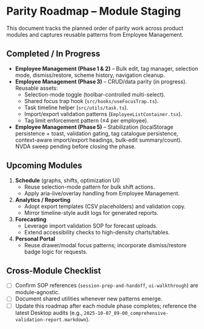 # Parity Roadmap – Module Staging

This document tracks the planned order of parity work across product modules and captures reusable patterns from Employee Management.

## Completed / In Progress
- **Employee Management (Phase 1 & 2)** – Bulk edit, tag manager, selection mode, dismiss/restore, scheme history, navigation cleanup.
- **Employee Management (Phase 3)** – CRUD/data parity (in progress). Reusable assets:
  - Selection-mode toggle (toolbar-controlled multi-select).
  - Shared focus trap hook (`src/hooks/useFocusTrap.ts`).
  - Task timeline helper (`src/utils/task.ts`).
  - Import/export validation patterns (`EmployeeListContainer.tsx`).
  - Tag limit enforcement pattern (≤4 per employee).
- **Employee Management (Phase 5)** – Stabilization (localStorage persistence + toast, validation gating, tag catalogue persistence, context-aware import/export headings, bulk-edit summary/count). NVDA sweep pending before closing the phase.

## Upcoming Modules
1. **Schedule** (graphs, shifts, optimization UI)
   - Reuse selection-mode pattern for bulk shift actions.
   - Apply aria-live/overlay handling from Employee Management.
2. **Analytics / Reporting**
   - Adopt export templates (CSV placeholders) and validation copy.
   - Mirror timeline-style audit logs for generated reports.
3. **Forecasting**
   - Leverage import validation SOP for forecast uploads.
   - Extend accessibility checks to high-density charts/tables.
4. **Personal Portal**
   - Reuse drawer/modal focus patterns; incorporate dismiss/restore badge logic for requests.

## Cross-Module Checklist
- [ ] Confirm SOP references (`session-prep-and-handoff`, `ui-walkthrough`) are module-agnostic.
- [ ] Document shared utilities whenever new patterns emerge.
- [ ] Update this roadmap after each module phase completes; reference the latest Desktop audits (e.g., `2025-10-07_09-00_comprehensive-validation-report.markdown`).
